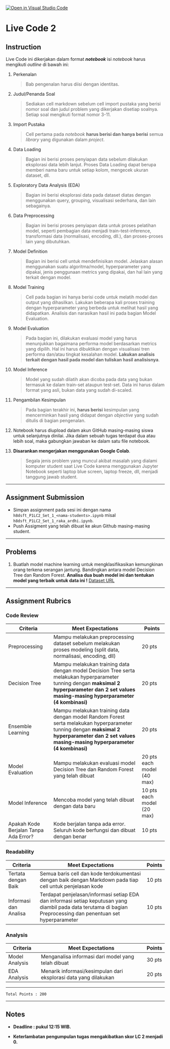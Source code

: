 [![Open in Visual Studio Code](https://classroom.github.com/assets/open-in-vscode-c66648af7eb3fe8bc4f294546bfd86ef473780cde1dea487d3c4ff354943c9ae.svg)](https://classroom.github.com/online_ide?assignment_repo_id=8246263&assignment_repo_type=AssignmentRepo)
# Live Code 2

## Instruction

Live Code ini dikerjakan dalam format ***notebook*** isi *notebook* harus mengikuti *outline* di bawah ini:
1. Perkenalan
   > Bab pengenalan harus diisi dengan identitas.
   
2. Judul/Penanda Soal
   > Sediakan cell markdown sebelum cell import pustaka yang berisi nomor soal dan judul problem yang dikerjakan disetiap soalnya. Setiap soal mengikuti format nomor 3-11.
   
3. Import Pustaka
   > Cell pertama pada *notebook* **harus berisi dan hanya berisi** semua *library* yang digunakan dalam *project*.

4. Data Loading
   > Bagian ini berisi proses penyiapan data sebelum dilakukan eksplorasi data lebih lanjut. Proses Data Loading dapat berupa memberi nama baru untuk setiap kolom, mengecek ukuran dataset, dll.
   
5. Exploratory Data Analysis (EDA)
   > Bagian ini berisi eksplorasi data pada dataset diatas dengan menggunakan query, grouping, visualisasi sederhana, dan lain sebagainya.

6. Data Preprocessing
   > Bagian ini berisi proses penyiapan data untuk proses pelatihan model, seperti pembagian data menjadi train-test-inference, transformasi data (normalisasi, encoding, dll.), dan proses-proses lain yang dibutuhkan.

7. Model Definition
   > Bagian ini berisi cell untuk mendefinisikan model. Jelaskan alasan menggunakan suatu algoritma/model, hyperparameter yang dipakai, jenis penggunaan metrics yang dipakai, dan hal lain yang terkait dengan model.

8. Model Training
   > Cell pada bagian ini hanya berisi code untuk melatih model dan output yang dihasilkan. Lakukan beberapa kali proses training dengan hyperparameter yang berbeda untuk melihat hasil yang didapatkan. Analisis dan narasikan hasil ini pada bagian Model Evaluation.

9. Model Evaluation
   > Pada bagian ini, dilakukan evaluasi model yang harus menunjukkan bagaimana performa model berdasarkan metrics yang dipilih. Hal ini harus dibuktikan dengan visualisasi tren performa dan/atau tingkat kesalahan model. **Lakukan analisis terkait dengan hasil pada model dan tuliskan hasil analisisnya**.

10. Model Inference
    > Model yang sudah dilatih akan dicoba pada data yang bukan termasuk ke dalam train-set ataupun test-set. Data ini harus dalam format yang asli, bukan data yang sudah di-scaled.
   
11. Pengambilan Kesimpulan
    > Pada bagian terakhir ini, **harus berisi** kesimpulan yang mencerminkan hasil yang didapat dengan *objective* yang sudah ditulis di bagian pengenalan.

12. Notebook harus diupload dalam akun GitHub masing-masing siswa untuk selanjutnya dinilai. Jika dalam sebuah tugas terdapat dua atau lebih soal, maka gabungkan jawaban ke dalam satu file notebook.

13. **Disarankan mengerjakan menggunakan Google Colab**.
    > Segala jenis problem yang muncul akibat masalah yang dialami komputer student saat Live Code karena menggunakan Jupyter Notebook seperti laptop blue screen, laptop freeze, dll, menjadi tanggung jawab student.

---

## Assignment Submission

- Simpan assignment pada sesi ini dengan nama `h8dsft_P1LC2_Set_1_<nama-students>.ipynb` misal `h8dsft_P1LC2_Set_1_raka_ardhi.ipynb`.
- Push Assigment yang telah dibuat ke akun Github masing-masing student.

---

## Problems

1. Buatlah model machine learning untuk mengklasifikasikan kemungkinan orang terkena serangan jantung. Bandingkan antara model Decision Tree dan Random Forest. **Analisa dua buah model ini dan tentukan model yang terbaik untuk data ini !** [Dataset URL](https://www.kaggle.com/nareshbhat/health-care-data-set-on-heart-attack-possibility)

---

## Assignment Rubrics

### Code Review

| Criteria | Meet Expectations | Points |
| --- | --- | --- |
| Preprocessing | Mampu melakukan preprocessing dataset sebelum melakukan proses modeling (split data, normalisasi, encoding, dll) | 20 pts |
| Decision Tree | Mampu melakukan training data dengan model Decision Tree serta melakukan hyperparameter tunning dengan **maksimal 2 hyperparameter dan 2 set values masing-masing hyperparameter (4 kombinasi)** | 20 pts |
| Ensemble Learning | Mampu melakukan training data dengan model Random Forest serta melakukan hyperparameter tunning dengan **maksimal 2 hyperparameter dan 2 set values masing-masing hyperparameter (4 kombinasi)** | 20 pts |
| Model Evaluation | Mampu melakukan evaluasi model Decision Tree dan Random Forest yang telah dibuat | 20 pts each model (40 max) |
| Model Inference | Mencoba model yang telah dibuat dengan data baru | 10 pts each model (20 max) |
| Apakah Kode Berjalan Tanpa Ada Error? | Kode berjalan tanpa ada error. Seluruh kode berfungsi dan dibuat dengan benar | 10 pts |

### Readability

| Criteria | Meet Expectations | Points |
| --- |--- |--- |
| Tertata dengan Baik | Semua baris cell dan kode terdokumentasi dengan baik dengan Markdown pada tiap cell untuk penjelasan kode | 10 pts |
| Informasi dan Analisa | Terdapat penjelasan/informasi setiap EDA dan informasi setiap keputusan yang diambil pada data terutama di bagian Preprocessing dan penentuan set hyperparameter | 10 pts|

### Analysis

| Criteria | Meet Expectations | Points |
| --- | --- | --- |
| Model Analysis | Menganalisa informasi dari model yang telah dibuat | 30 pts |
| EDA Analysis | Menarik informasi/kesimpulan dari eksplorasi data yang dilakukan | 20 pts |

---

```
Total Points : 200
```

---
## Notes

* **Deadline : pukul 12:15 WIB.**

* **Keterlambatan pengumpulan tugas mengakibatkan skor LC 2 menjadi 0.**
